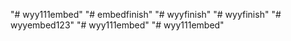 "# wyy111embed" 
"# embedfinish" 
"# wyyfinish" 
"# wyyfinish" 
"# wyyembed123" 
"# wyy111embed" 
"# wyy111embed" 
